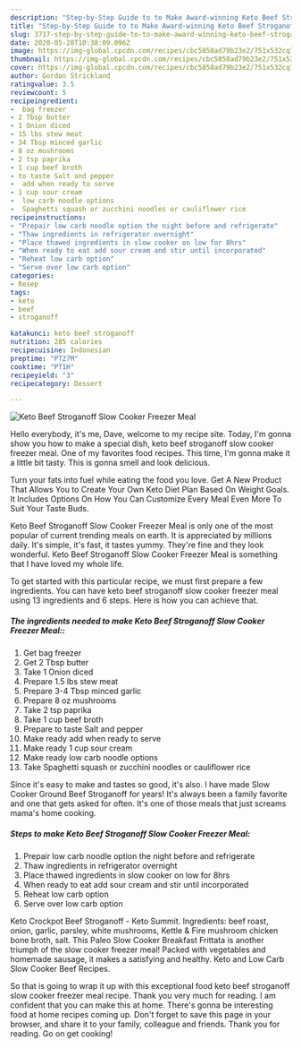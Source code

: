 ```yaml
---
description: "Step-by-Step Guide to to Make Award-winning Keto Beef Stroganoff Slow Cooker Freezer Meal"
title: "Step-by-Step Guide to to Make Award-winning Keto Beef Stroganoff Slow Cooker Freezer Meal"
slug: 3717-step-by-step-guide-to-to-make-award-winning-keto-beef-stroganoff-slow-cooker-freezer-meal
date: 2020-05-28T10:38:09.096Z
image: https://img-global.cpcdn.com/recipes/cbc5858ad79b23e2/751x532cq70/keto-beef-stroganoff-slow-cooker-freezer-meal-recipe-main-photo.jpg
thumbnail: https://img-global.cpcdn.com/recipes/cbc5858ad79b23e2/751x532cq70/keto-beef-stroganoff-slow-cooker-freezer-meal-recipe-main-photo.jpg
cover: https://img-global.cpcdn.com/recipes/cbc5858ad79b23e2/751x532cq70/keto-beef-stroganoff-slow-cooker-freezer-meal-recipe-main-photo.jpg
author: Gordon Strickland
ratingvalue: 3.5
reviewcount: 5
recipeingredient:
-  bag freezer
- 2 Tbsp butter
- 1 Onion diced
- 15 lbs stew meat
- 34 Tbsp minced garlic
- 8 oz mushrooms
- 2 tsp paprika
- 1 cup beef broth
- to taste Salt and pepper
-  add when ready to serve
- 1 cup sour cream
-  low carb noodle options
-  Spaghetti squash or zucchini noodles or cauliflower rice
recipeinstructions:
- "Prepair low carb noodle option the night before and refrigerate"
- "Thaw ingredients in refrigerator overnight"
- "Place thawed ingredients in slow cooker on low for 8hrs"
- "When ready to eat add sour cream and stir until incorporated"
- "Reheat low carb option"
- "Serve over low carb option"
categories:
- Resep
tags:
- keto
- beef
- stroganoff

katakunci: keto beef stroganoff
nutrition: 285 calories
recipecuisine: Indonesian
preptime: "PT27M"
cooktime: "PT1H"
recipeyield: "3"
recipecategory: Dessert

---
```



![Keto Beef Stroganoff Slow Cooker Freezer Meal](https://img-global.cpcdn.com/recipes/cbc5858ad79b23e2/751x532cq70/keto-beef-stroganoff-slow-cooker-freezer-meal-recipe-main-photo.jpg)

Hello everybody, it's me, Dave, welcome to my recipe site. Today, I'm gonna show you how to make a special dish, keto beef stroganoff slow cooker freezer meal. One of my favorites food recipes. This time, I'm gonna make it a little bit tasty. This is gonna smell and look delicious.

Turn your fats into fuel while eating the food you love. Get A New Product That Allows You to Create Your Own Keto Diet Plan Based On Weight Goals. It Includes Options On How You Can Customize Every Meal Even More To Suit Your Taste Buds.

Keto Beef Stroganoff Slow Cooker Freezer Meal is only one of the most popular of current trending meals on earth. It is appreciated by millions daily. It's simple, it's fast, it tastes yummy. They're fine and they look wonderful. Keto Beef Stroganoff Slow Cooker Freezer Meal is something that I have loved my whole life.


To get started with this particular recipe, we must first prepare a few ingredients. You can have keto beef stroganoff slow cooker freezer meal using 13 ingredients and 6 steps. Here is how you can achieve that.

##### The ingredients needed to make Keto Beef Stroganoff Slow Cooker Freezer Meal::

1. Get  bag freezer
1. Get 2 Tbsp butter
1. Take 1 Onion diced
1. Prepare 1.5 lbs stew meat
1. Prepare 3-4 Tbsp minced garlic
1. Prepare 8 oz mushrooms
1. Take 2 tsp paprika
1. Take 1 cup beef broth
1. Prepare to taste Salt and pepper
1. Make ready  add when ready to serve
1. Make ready 1 cup sour cream
1. Make ready  low carb noodle options
1. Take  Spaghetti squash or zucchini noodles or cauliflower rice


Since it&#39;s easy to make and tastes so good, it&#39;s also. I have made Slow Cooker Ground Beef Stroganoff for years! It&#39;s always been a family favorite and one that gets asked for often. It&#39;s one of those meals that just screams mama&#39;s home cooking. 

##### Steps to make Keto Beef Stroganoff Slow Cooker Freezer Meal:

1. Prepair low carb noodle option the night before and refrigerate
1. Thaw ingredients in refrigerator overnight
1. Place thawed ingredients in slow cooker on low for 8hrs
1. When ready to eat add sour cream and stir until incorporated
1. Reheat low carb option
1. Serve over low carb option


Keto Crockpot Beef Stroganoff - Keto Summit. Ingredients: beef roast, onion, garlic, parsley, white mushrooms, Kettle &amp; Fire mushroom chicken bone broth, salt. This Paleo Slow Cooker Breakfast Frittata is another triumph of the slow cooker freezer meal! Packed with vegetables and homemade sausage, it makes a satisfying and healthy. Keto and Low Carb Slow Cooker Beef Recipes. 

So that is going to wrap it up with this exceptional food keto beef stroganoff slow cooker freezer meal recipe. Thank you very much for reading. I am confident that you can make this at home. There's gonna be interesting food at home recipes coming up. Don't forget to save this page in your browser, and share it to your family, colleague and friends. Thank you for reading. Go on get cooking!
